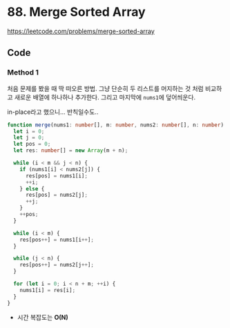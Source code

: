 # 88. Merge Sorted Array
https://leetcode.com/problems/merge-sorted-array

## Code
### Method 1
처음 문제를 봤을 때 딱 떠오른 방법. 그냥 단순히 두 리스트를 머지하는 것 처럼 비교하고 새로운 배열에 하나하나 추가한다. 그리고 마지막에 `nums1`에 덮어씌운다.

in-place라고 했으니... 반칙일수도..
```ts
function merge(nums1: number[], m: number, nums2: number[], n: number): void {
  let i = 0;
  let j = 0;
  let pos = 0;
  let res: number[] = new Array(m + n);

  while (i < m && j < n) {
    if (nums1[i] < nums2[j]) {
      res[pos] = nums1[i];
      ++i;
    } else {
      res[pos] = nums2[j];
      ++j;
    }
    ++pos;
  }

  while (i < m) {
    res[pos++] = nums1[i++];
  }

  while (j < n) {
    res[pos++] = nums2[j++];
  }

  for (let i = 0; i < n + m; ++i) {
    nums1[i] = res[i];
  }
}
```

- 시간 복잡도는 **O(N)**

